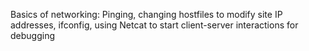 Basics of networking: Pinging, changing hostfiles to modify site IP addresses, ifconfig, using Netcat to start client-server interactions for debugging

